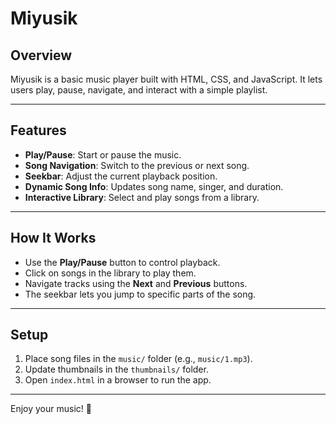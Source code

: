 # Miyusik

## **Overview**
Miyusik is a basic music player built with HTML, CSS, and JavaScript. It lets users play, pause, navigate, and interact with a simple playlist.

---

## **Features**
- **Play/Pause**: Start or pause the music.
- **Song Navigation**: Switch to the previous or next song.
- **Seekbar**: Adjust the current playback position.
- **Dynamic Song Info**: Updates song name, singer, and duration.
- **Interactive Library**: Select and play songs from a library.

---

## **How It Works**
- Use the **Play/Pause** button to control playback.
- Click on songs in the library to play them.
- Navigate tracks using the **Next** and **Previous** buttons.
- The seekbar lets you jump to specific parts of the song.

---

## **Setup**
1. Place song files in the `music/` folder (e.g., `music/1.mp3`).
2. Update thumbnails in the `thumbnails/` folder.
3. Open `index.html` in a browser to run the app.

--- 

Enjoy your music! 🎵
